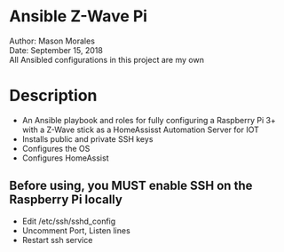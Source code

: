 # Ansible Z-Wave Pi
Author: Mason Morales\
Date: September 15, 2018\
All Ansibled configurations in this project are my own

# Description
* An Ansible playbook and roles for fully configuring a Raspberry Pi 3+ with a Z-Wave stick as a HomeAssisst Automation Server for IOT
* Installs public and private SSH keys
* Configures the OS
* Configures HomeAssist

## Before using, you MUST enable SSH on the Raspberry Pi locally
- Edit /etc/ssh/sshd_config
- Uncomment Port, Listen lines
- Restart ssh service
